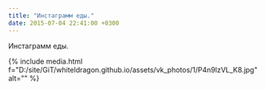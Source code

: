 ```yaml
---
title: "Инстаграмм еды."
date: 2015-07-04 22:41:00 +0300
---
```


Инстаграмм еды.

{% include media.html f="D:/site/GiT/whiteldragon.github.io/assets/vk_photos/1/P4n9lzVL_K8.jpg" alt="" %}
